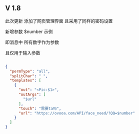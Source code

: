 ## V 1.8

此次更新 添加了网页管理界面 且采用了同样的密码设置

新增参数 $number 示例

即消息中 所有数字作为参数

且仅用于输入参数

```json

{
  "permType": "all",
  "splitChar": " ",
  "templates": [
    {
      "out": "<Pic:$1>",
      "outArgs": [
        "$url"
      ],
      "touch": "需要ta吗",
      "url": "https://ovooa.com/API/face_need/?QQ=$number"
    }
  ]
}

```